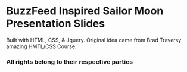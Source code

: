 # BuzzFeed Inspired Sailor Moon Presentation Slides
Built with HTML, CSS, & Jquery.
Original idea came from Brad Traversy amazing HMTL/CSS Course.
### All rights belong to their respective parties
